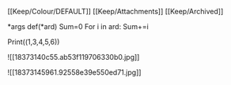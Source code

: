 [[Keep/Colour/DEFAULT]] [[Keep/Attachments]] [[Keep/Archived]] 

*args
def(*ard)
Sum=0
For i in ard:
Sum+=i


Print((1,3,4,5,6))


![[18373140c55.ab53f119706330b0.jpg]]

![[18373145961.92558e39e550ed71.jpg]]